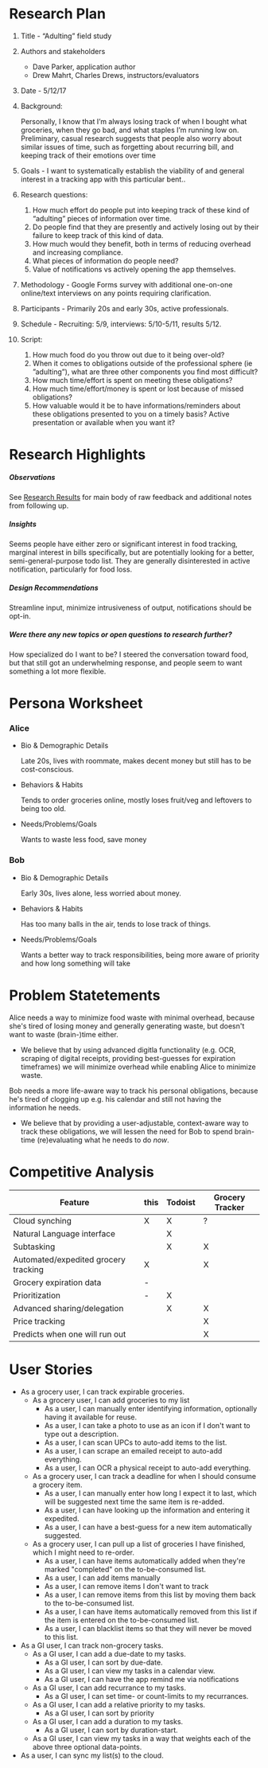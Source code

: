 Research Plan
======

1. Title - “Adulting” field study

2. Authors and stakeholders
    - Dave Parker, application author
    - Drew Mahrt, Charles Drews, instructors/evaluators

3. Date - 5/12/17

4. Background:

    Personally, I know that I’m always losing track of when I bought what groceries, when they go bad, and what staples I’m running low on. Preliminary, casual research suggests that people also worry about similar issues of time, such as forgetting about recurring bill, and keeping track of their emotions over time

5. Goals - I want to systematically establish the viability of and general interest in a tracking app with this particular bent..

6. Research questions:
    1. How much effort do people put into keeping track of these kind of “adulting” pieces of information over time.
    1. Do people find that they are presently and actively losing out by their failure to keep track of this kind of data.
    1. How much would they benefit, both in terms of reducing overhead and increasing compliance.
    1. What pieces of information do people need?
    1. Value of notifications vs actively opening the app themselves.
    

7. Methodology - Google Forms survey with additional one-on-one online/text interviews on any points requiring clarification.

8. Participants - Primarily 20s and early 30s, active professionals.

9. Schedule - Recruiting: 5/9, interviews: 5/10-5/11, results 5/12.

10. Script:
    1. How much food do you throw out due to it being over-old?
    1. When it comes to obligations outside of the professional sphere (ie ”adulting”), what are three other components you find most difficult?
    1. How much time/effort is spent on meeting these obligations?
    1. How much time/effort/money is spent or lost because of missed obligations?
    1. How valuable would it be to have informations/reminders about these obligations presented to you on a timely basis? Active presentation or available when you want it?

Research Highlights
=====

##### Observations
See [Research Results](https://docs.google.com/spreadsheets/d/1_B4CzoBiUgto04HnEUpAcpCNTTkiUooGh0xoFi5wP5k/edit?usp=sharing) for main body of raw feedback and additional notes from following up.

##### Insights
Seems people have either zero or significant interest in food tracking, marginal interest in bills specifically, but are potentially looking for a better, semi-general-purpose todo list. They are generally disinterested in active notification, particularly for food loss.

##### Design Recommendations
Streamline input, minimize intrusiveness of output, notifications should be opt-in.

##### Were there any new topics or open questions to research further?
How specialized do I want to be? I steered the conversation toward food, but that still got an underwhelming response, and people seem to want something a lot more flexible.

Persona Worksheet
=====

### Alice
- Bio & Demographic Details

    Late 20s, lives with roommate, makes decent money but still has to be cost-conscious.
- Behaviors & Habits

    Tends to order groceries online, mostly loses fruit/veg and leftovers to being too old.
- Needs/Problems/Goals

    Wants to waste less food, save money

### Bob
- Bio & Demographic Details

    Early 30s, lives alone, less worried about money.
- Behaviors & Habits

    Has too many balls in the air, tends to lose track of things.
- Needs/Problems/Goals

    Wants a better way to track responsibilities, being more aware of priority and how long something will take

Problem Statetements
=====
Alice needs a way to minimize food waste with minimal overhead, because she's tired of losing money and generally generating waste, but doesn't want to waste (brain-)time either.
- We believe that by using advanced digitla functionality (e.g. OCR, scraping of digital receipts, providing best-guesses for expiration timeframes) we will minimize overhead while enabling Alice to minimize waste.

Bob needs a more life-aware way to track his personal obligations, because he's tired of clogging up e.g. his calendar and still not having the information he needs.
- We believe that by providing a user-adjustable, context-aware way to track these obligations, we will lessen the need for Bob to spend brain-time (re)evaluating what he needs to do *now*.

Competitive Analysis
=====
Feature | this | Todoist | Grocery Tracker
---|---|---|---
Cloud synching | X | X | ?
Natural Language interface |  | X | 
Subtasking |  | X | X
Automated/expedited grocery tracking | X |  | X
Grocery expiration data | - |  | 
Prioritization | - | X | 
Advanced sharing/delegation |  | X | X
Price tracking |  |  | X
Predicts when one will run out |  |  | X

User Stories
=====
- As a grocery user, I can track expirable groceries.
    - As a grocery user, I can add groceries to my list
        - As a user, I can manually enter identifying information, optionally having it available for reuse.
        - As a user, I can take a photo to use as an icon if I don't want to type out a description.
        - As a user, I can scan UPCs to auto-add items to the list.
        - As a user, I can scrape an emailed receipt to auto-add everything.
        - As a user, I can OCR a physical receipt to auto-add everything.
    - As a grocery user, I can track a deadline for when I should consume a grocery item.
        - As a user, I can manually enter how long I expect it to last, which will be suggested next time the same item is re-added.
        - As a user, I can have looking up the information and entering it expedited.
        - As a user, I can have a best-guess for a new item automatically suggested.
    - As a grocery user, I can pull up a list of groceries I have finished, which I might need to re-order.
        - As a user, I can have items automatically added when they're marked "completed" on the to-be-consumed list.
        - As a user, I can add items manually
        - As a user, I can remove items I don't want to track
        - As a user, I can remove items from this list by moving them back to the to-be-consumed list.
        - As a user, I can have items automatically removed from this list if the item is entered on the to-be-consumed list.
        - As a user, I can blacklist items so that they will never be moved to this list.
- As a GI user, I can track non-grocery tasks.
    - As a GI user, I can add a due-date to my tasks.
        - As a GI user, I can sort by due-date.
        - As a GI user, I can view my tasks in a calendar view.
        - As a GI user, I can have the app remind me via notifications
    - As a GI user, I can add recurrance to my tasks.
        - As a GI user, I can set time- or count-limits to my recurrances.
    - As a GI user, I can add a relative priority to my tasks.
        - As a GI user, I can sort by priority
    - As a GI user, I can add a duration to my tasks.
        - As a GI user, I can sort by duration-start.
    - As a GI user, I can view my tasks in a way that weights each of the above three optional data-points.
- As a user, I can sync my list(s) to the cloud.
